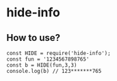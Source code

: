 # hide-info

## How to use?
```
const HIDE = require('hide-info');
const fun = '1234567898765'
const b = HIDE(fun,3,3)
console.log(b) // 123*******765
```